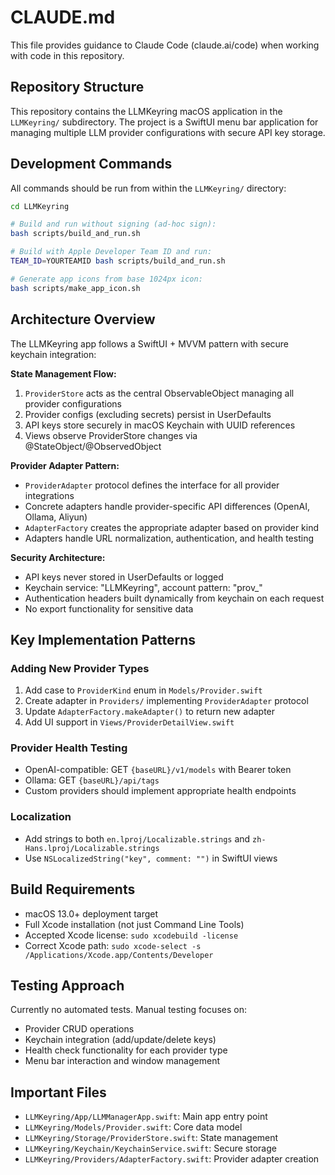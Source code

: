 # CLAUDE.md

This file provides guidance to Claude Code (claude.ai/code) when working with code in this repository.

## Repository Structure

This repository contains the LLMKeyring macOS application in the `LLMKeyring/` subdirectory. The project is a SwiftUI menu bar application for managing multiple LLM provider configurations with secure API key storage.

## Development Commands

All commands should be run from within the `LLMKeyring/` directory:

```bash
cd LLMKeyring

# Build and run without signing (ad-hoc sign):
bash scripts/build_and_run.sh

# Build with Apple Developer Team ID and run:
TEAM_ID=YOURTEAMID bash scripts/build_and_run.sh

# Generate app icons from base 1024px icon:
bash scripts/make_app_icon.sh
```

## Architecture Overview

The LLMKeyring app follows a SwiftUI + MVVM pattern with secure keychain integration:

**State Management Flow:**
1. `ProviderStore` acts as the central ObservableObject managing all provider configurations
2. Provider configs (excluding secrets) persist in UserDefaults
3. API keys store securely in macOS Keychain with UUID references
4. Views observe ProviderStore changes via @StateObject/@ObservedObject

**Provider Adapter Pattern:**
- `ProviderAdapter` protocol defines the interface for all provider integrations
- Concrete adapters handle provider-specific API differences (OpenAI, Ollama, Aliyun)
- `AdapterFactory` creates the appropriate adapter based on provider kind
- Adapters handle URL normalization, authentication, and health testing

**Security Architecture:**
- API keys never stored in UserDefaults or logged
- Keychain service: "LLMKeyring", account pattern: "prov_<uuid>"
- Authentication headers built dynamically from keychain on each request
- No export functionality for sensitive data

## Key Implementation Patterns

### Adding New Provider Types
1. Add case to `ProviderKind` enum in `Models/Provider.swift`
2. Create adapter in `Providers/` implementing `ProviderAdapter` protocol
3. Update `AdapterFactory.makeAdapter()` to return new adapter
4. Add UI support in `Views/ProviderDetailView.swift`

### Provider Health Testing
- OpenAI-compatible: GET `{baseURL}/v1/models` with Bearer token
- Ollama: GET `{baseURL}/api/tags`
- Custom providers should implement appropriate health endpoints

### Localization
- Add strings to both `en.lproj/Localizable.strings` and `zh-Hans.lproj/Localizable.strings`
- Use `NSLocalizedString("key", comment: "")` in SwiftUI views

## Build Requirements

- macOS 13.0+ deployment target
- Full Xcode installation (not just Command Line Tools)
- Accepted Xcode license: `sudo xcodebuild -license`
- Correct Xcode path: `sudo xcode-select -s /Applications/Xcode.app/Contents/Developer`

## Testing Approach

Currently no automated tests. Manual testing focuses on:
- Provider CRUD operations
- Keychain integration (add/update/delete keys)
- Health check functionality for each provider type
- Menu bar interaction and window management

## Important Files

- `LLMKeyring/App/LLMManagerApp.swift`: Main app entry point
- `LLMKeyring/Models/Provider.swift`: Core data model
- `LLMKeyring/Storage/ProviderStore.swift`: State management
- `LLMKeyring/Keychain/KeychainService.swift`: Secure storage
- `LLMKeyring/Providers/AdapterFactory.swift`: Provider adapter creation